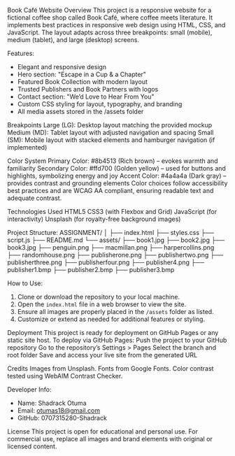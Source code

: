 Book Café Website
Overview
This project is a responsive website for a fictional coffee shop called Book Café, where coffee meets literature. It implements best practices in responsive web design using HTML, CSS, and JavaScript. The layout adapts across three breakpoints: small (mobile), medium (tablet), and large (desktop) screens.

Features:
- Elegant and responsive design
- Hero section: "Escape in a Cup & a Chapter"
- Featured Book Collection with modern layout
- Trusted Publishers and Book Partners with logos
- Contact section: "We’d Love to Hear From You"
- Custom CSS styling for layout, typography, and branding
- All media assets stored in the /assets folder

Breakpoints
Large (LG): Desktop layout matching the provided mockup
Medium (MD): Tablet layout with adjusted navigation and spacing
Small (SM): Mobile layout with stacked elements and hamburger navigation (if implemented)

Color System
Primary Color: #8b4513 (Rich brown) – evokes warmth and familiarity
Secondary Color: #ffd700 (Golden yellow) – used for buttons and highlights, symbolizing energy and joy
Accent Color: #4a4a4a (Dark gray) – provides contrast and grounding elements
Color choices follow accessibility best practices and are WCAG AA compliant, ensuring readable text and adequate contrast.

Technologies Used
HTML5
CSS3 (with Flexbox and Grid)
JavaScript (for interactivity)
Unsplash (for royalty-free background images)


Project Structure:
ASSIGNMENT/
│
├── index.html
├── styles.css
├── script.js
├── README.md
└── assets/
    ├── book1.jpg
    ├── book2.jpg
    ├── book3.jpg
    ├── penguin.png
    ├── macmillan.png
    ├── harpercollins.png
    ├── randomhouse.png
    ├── publisherone.png
    ├── publishertwo.png
    ├── publisherthree.png
    ├── publisherfour.png
    ├── publisher4.png
    ├── publisher1.bmp
    ├── publisher2.bmp
    ├── publisher3.bmp    

How to Use:
1. Clone or download the repository to your local machine.
2. Open the `index.html` file in a web browser to view the site.
3. Ensure all images are properly placed in the `/assets` folder as listed.
4. Customize or extend as needed for additional features or styling.

Deployment
This project is ready for deployment on GitHub Pages or any static site host. To deploy via GitHub Pages:
Push the project to your GitHub repository
Go to the repository’s Settings > Pages
Select the branch and root folder
Save and access your live site from the generated URL

Credits
Images from Unsplash.
Fonts from Google Fonts.
Color contrast tested using WebAIM Contrast Checker.

Developer Info:
- Name: Shadrack Otuma
- Email: otumas18@gmail.com
- GitHub: 0707315280-Shadrack

License
This project is open for educational and personal use. For commercial use, replace all images and brand elements with original or licensed content.








